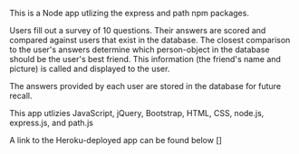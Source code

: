 This is a Node app utlizing the express and path npm packages.

Users fill out a survey of 10 questions. Their answers are scored and compared against users that exist in the database. The closest comparison to the user's answers determine which person-object in the database should be the user's best friend. This information (the friend's name and picture) is called and displayed to the user.

The answers provided by each user are stored in the database for future recall.

This app utlizies JavaScript, jQuery, Bootstrap, HTML, CSS, node.js, express.js, and path.js

A link to the Heroku-deployed app can be found below
[]